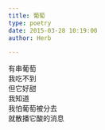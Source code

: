 ```yaml
---  
title: 葡萄  
type: poetry  
date: 2015-03-28 10:19:00  
author: Herb  

---  
```

有串葡萄  
我吃不到  
但它好甜  
我知道  
我怕葡萄被分去  
就散播它酸的消息